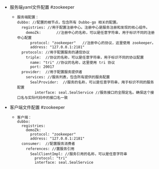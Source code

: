 - 服务端yaml文件配置  #zookeeper
	- ```
	  服务端配置：
	  dubbo: //配置的根节点，包含所有 Dubbo-go 相关的配置。
	    registries: //用于配置注册中心。注册中心是服务注册和发现的核心组件。
	      demoZk:		//注册中心的名称，可以是任意字符串，用于标识不同的注册中心配置
	        protocol: "zookeeper"   //注册中心的协议，这里使用 zookeeper。
	        address: "127.0.0.1:2181"
	    protocols: //用于配置服务的通信协议
	      triple:  //协议的名称，可以是任意字符串，用于标识不同的协议配置
	        name: "tri" //协议的名称，这里使用 tri 协议
	        port: 20017
	    provider:  //用于配置服务提供者
	      services: //服务列表，包含所有提供的服务配置
	        SealProvider:  //服务的名称，可以是任意字符串，用于标识不同的服务配置
	          interface: seal.SealService //服务接口的全限定名。确保这个接口名与实际代码中的接口名一致
	  ```
- 客户端文件配置  #zookeeper
	- ```
	  客户端：
	  dubbo:
	    registries:
	      demoZk:
	        protocol: "zookeeper"
	        address: "127.0.0.1:2181"
	    consumer:  //配置服务消费者
	      references: //置服务引用
	        SealClientImpl: //服务引用的名称，可以是任意字符串
	          protocol: "tri"
	          interface: seal.SealService
	  
	  ```